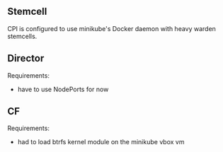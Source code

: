 ## Stemcell

CPI is configured to use minikube's Docker daemon with heavy warden stemcells.

## Director

Requirements:

- have to use NodePorts for now

## CF

Requirements:

- had to load btrfs kernel module on the minikube vbox vm
